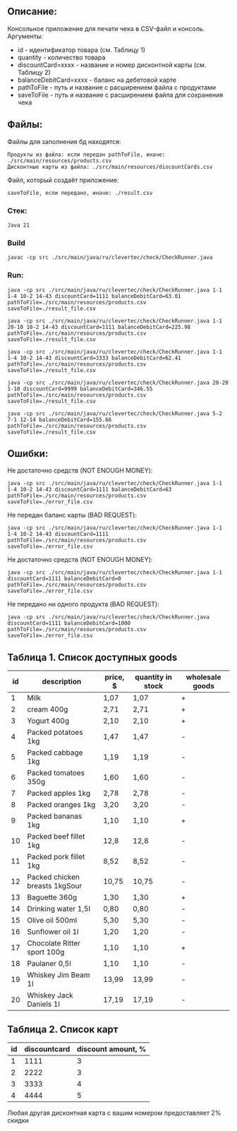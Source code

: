 ## Описание:

Консольное приложение для печати чека в CSV-файл и консоль.<br/>
Аргументы:

- id                    - идентификатор товара (см. Таблицу 1)
- quantity              - количество товара
- discountCard=xxxx     - название и номер дисконтной карты (см. Таблицу 2)
- balanceDebitCard=xxxx - баланс на дебетовой карте
- pathToFile            - путь и название с расширением файла с продуктами
- saveToFile            - путь и название с расширением файла для сохранения чека

## Файлы:

Файлы для заполнения бд находятся:

    Продукты из файла: если передан pathToFile, иначе: ./src/main/resources/products.csv
    Дисконтные карты из файла: ./src/main/resources/discountCards.csv

Файл, который создаёт приложение:

    saveToFile, если передано, иначе: ./result.csv

### Стек:

    Java 21

### Build

    javac -cp src ./src/main/java/ru/clevertec/check/CheckRunner.java

### Run:

    java -cp src ./src/main/java/ru/clevertec/check/CheckRunner.java 1-1 1-4 10-2 14-43 discountCard=1111 balanceDebitCard=63.01 pathToFile=./src/main/resources/products.csv saveToFile=./result_file.csv

    java -cp src ./src/main/java/ru/clevertec/check/CheckRunner.java 1-1 20-10 10-2 14-43 discountCard=1111 balanceDebitCard=225.98 pathToFile=./src/main/resources/products.csv saveToFile=./result_file.csv

    java -cp src ./src/main/java/ru/clevertec/check/CheckRunner.java 1-1 1-4 10-2 14-43 discountCard=3333 balanceDebitCard=62.41 pathToFile=./src/main/resources/products.csv saveToFile=./result_file.csv

    java -cp src ./src/main/java/ru/clevertec/check/CheckRunner.java 20-20 1-10 discountCard=9999 balanceDebitCard=346.55 pathToFile=./src/main/resources/products.csv saveToFile=./result_file.csv

    java -cp src ./src/main/java/ru/clevertec/check/CheckRunner.java 5-2 7-1 12-14 balanceDebitCard=155.66 pathToFile=./src/main/resources/products.csv saveToFile=./result_file.csv

## Ошибки:

Не достаточно средств (NOT ENOUGH MONEY):

    java -cp src ./src/main/java/ru/clevertec/check/CheckRunner.java 1-1 1-4 10-2 14-43 discountCard=1111 balanceDebitCard=63 pathToFile=./src/main/resources/products.csv saveToFile=./error_file.csv

Не передан баланс карты (BAD REQUEST):

    java -cp src ./src/main/java/ru/clevertec/check/CheckRunner.java 1-1 1-4 10-2 14-43 discountCard=1111 pathToFile=./src/main/resources/products.csv saveToFile=./error_file.csv

Не достаточно средств (NOT ENOUGH MONEY):

    java -cp src ./src/main/java/ru/clevertec/check/CheckRunner.java 1-1 discountCard=1111 balanceDebitCard=0 pathToFile=./src/main/resources/products.csv saveToFile=./error_file.csv

Не передано ни одного продукта (BAD REQUEST):

    java -cp src ./src/main/java/ru/clevertec/check/CheckRunner.java discountCard=1111 balanceDebitCard=1000 pathToFile=./src/main/resources/products.csv saveToFile=./error_file.csv

## Таблица 1. Список доступных goods

| id | description                    | price, $ | quantity in stock | wholesale goods |
|----|--------------------------------|----------|-------------------|-----------------|
| 1  | Milk                           | 1,07     | 1,07              | +               |
| 2  | cream 400g                     | 2,71     | 2,71              | +               |
| 3  | Yogurt 400g                    | 2,10     | 2,10              | +               |
| 4  | Packed potatoes 1kg            | 1,47     | 1,47              | -               |
| 5  | Packed cabbage 1kg             | 1,19     | 1,19              | -               |
| 6  | Packed tomatoes 350g           | 1,60     | 1,60              | -               |
| 7  | Packed apples 1kg              | 2,78     | 2,78              | -               |
| 8  | Packed oranges 1kg             | 3,20     | 3,20              | -               |
| 9  | Packed bananas 1kg             | 1,10     | 1,10              | +               |
| 10 | Packed beef fillet 1kg         | 12,8     | 12,8              | -               |
| 11 | Packed pork fillet 1kg         | 8,52     | 8,52              | -               |
| 12 | Packed chicken breasts 1kgSour | 10,75    | 10,75             | -               |
| 13 | Baguette 360g                  | 1,30     | 1,30              | +               |
| 14 | Drinking water 1,5l            | 0,80     | 0,80              | -               |
| 15 | Olive oil 500ml                | 5,30     | 5,30              | -               |
| 16 | Sunflower oil 1l               | 1,20     | 1,20              | -               |
| 17 | Chocolate Ritter sport 100g    | 1,10     | 1,10              | +               |
| 18 | Paulaner 0,5l                  | 1,10     | 1,10              | -               |
| 19 | Whiskey Jim Beam 1l            | 13,99    | 13,99             | -               |
| 20 | Whiskey Jack Daniels 1l        | 17,19    | 17,19             | -               |

## Таблица 2. Список карт

| id | discountcard | discount amount, % |
|----|--------------|--------------------|
| 1  | 1111         | 3                  |
| 2  | 2222         | 3                  |
| 3  | 3333         | 4                  |
| 4  | 4444         | 5                  |

Любая другая дисконтная карта с вашим номером предоставляет 2% скидки
